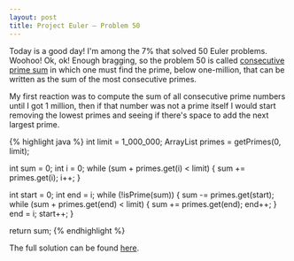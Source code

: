 ```yaml
---
layout: post
title: Project Euler — Problem 50
---
```


Today is a good day! I'm among the 7% that solved 50 Euler problems. Woohoo! Ok, ok! Enough bragging, so the problem 50 is called [consecutive prime sum](https://projecteuler.net/problem=50) in which one must find the prime, below one-million, that can be written as the sum of the most consecutive primes.

My first reaction was to compute the sum of all consecutive prime numbers until I got 1 million, then if that number was not a prime itself I would start removing the lowest primes and seeing if there's space to add the next largest prime. 

{% highlight java %}
int limit = 1_000_000;
ArrayList<Integer> primes = getPrimes(0, limit);

int sum = 0;
int i = 0;
while (sum + primes.get(i) < limit) {
    sum += primes.get(i);
    i++;
}

int start = 0;
int end = i;
while (!isPrime(sum)) {
    sum -= primes.get(start);
    while (sum + primes.get(end) < limit) {
        sum += primes.get(end);
        end++;
    }
    end = i;
    start++;
}

return sum;
{% endhighlight %}

The full solution can be found [here](https://github.com/luisramalho/euler/blob/master/Problem050.java).
